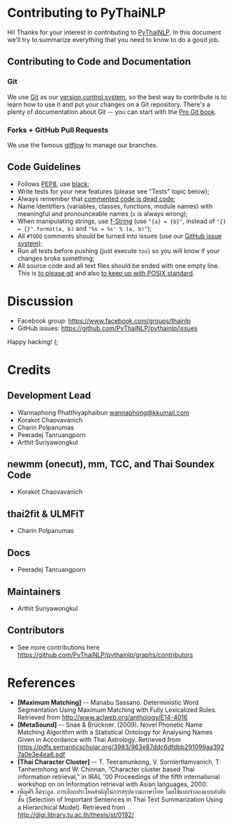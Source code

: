 # Contributing to PyThaiNLP

Hi! Thanks for your interest in contributing to [PyThaiNLP](https://github.com/PyThaiNLP/pythainlp).
In this document we'll try to summarize everything that you need to know to
do a good job.

## Contributing to Code and Documentation

### Git

We use [Git](http://git-scm.com/) as our [version control system](http://en.wikipedia.org/wiki/Revision_control),
so the best way to contribute is to learn how to use it and put your changes on a Git repository.
There's a plenty of documentation about Git -- you can start with the [Pro Git
book](http://git-scm.com/book/).

### Forks + GitHub Pull Requests

We use the famous [gitflow](http://nvie.com/posts/a-successful-git-branching-model/) to manage our branches.

## Code Guidelines

- Follows [PEP8](http://www.python.org/dev/peps/pep-0008/), use [black](https://github.com/ambv/black);
- Write tests for your new features (please see "Tests" topic below);
- Always remember that [commented code is dead
  code](http://www.codinghorror.com/blog/2008/07/coding-without-comments.html);
- Name identifiers (variables, classes, functions, module names) with meaningful
  and pronounceable names (`x` is always wrong);
- When manipulating strings, use [f-String](https://www.python.org/dev/peps/pep-0498/)
  (use `"{a} = {b}"`, instead of `"{} = {}".format(a, b)` and `"%s = %s' % (a, b)"`);
- All `#TODO` comments should be turned into issues (use our
  [GitHub issue system](https://github.com/PyThaiNLP/pythainlp/));
- Run all tests before pushing (just execute `tox`) so you will know if your
  changes broke something;
- All source code and all text files should be ended with one empty line. This is [to please git](https://stackoverflow.com/questions/5813311/no-newline-at-end-of-file#5813359) and also [to keep up with POSIX standard](https://stackoverflow.com/questions/729692/why-should-text-files-end-with-a-newline).


# Discussion

- Facebook group: https://www.facebook.com/groups/thainlp 
- GitHub issues: https://github.com/PyThaiNLP/pythainlp/issues

Happy hacking! (;


# Credits

## Development Lead
- Wannaphong Phatthiyaphaibun <wannaphong@kkumail.com>
- Korakot Chaovavanich
- Charin Polpanumas
- Peeradej Tanruangporn
- Arthit Suriyawongkul

## newmm (onecut), mm, TCC, and Thai Soundex Code
- Korakot Chaovavanich

## thai2fit & ULMFiT
- Charin Polpanumas

## Docs
- Peeradej Tanruangporn

## Maintainers
- Arthit Suriyawongkul

## Contributors
- See more contributions here https://github.com/PyThaiNLP/pythainlp/graphs/contributors


# References

- **[Maximum Matching]** -- Manabu Sassano. Deterministic Word Segmentation Using Maximum Matching with Fully Lexicalized Rules. Retrieved from http://www.aclweb.org/anthology/E14-4016
- **[MetaSound]** -- Snae & Brückner. (2009). Novel Phonetic Name Matching Algorithm with a Statistical Ontology for Analysing Names Given in Accordance with Thai Astrology. Retrieved from https://pdfs.semanticscholar.org/3983/963e87ddc6dfdbb291099aa3927a0e3e4ea6.pdf
- **[Thai Character Cluster]** -- T. Teeramunkong, V. Sornlertlamvanich, T. Tanhermhong and W. Chinnan, “Character cluster based Thai information retrieval,” in IRAL '00 Proceedings of the fifth international workshop on on Information retrieval with Asian languages, 2000. 
- เพ็ญศิริ ลี้ตระกูล. การเลือกประโยคสำคัญในการสรุปความภาษาไทย โดยใช้แบบจำลองแบบลำดับชั้น (Selection of Important Sentences in Thai Text Summarization Using a Hierarchical Model). Retrieved from http://digi.library.tu.ac.th/thesis/st/0192/
